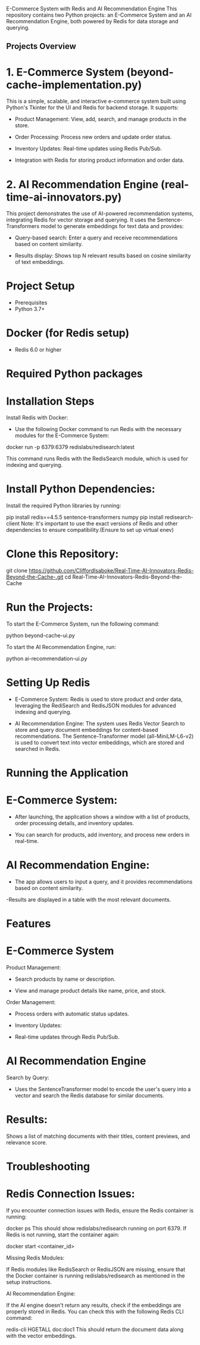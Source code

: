 E-Commerce System with Redis and AI Recommendation Engine
This repository contains two Python projects: an E-Commerce System and an AI Recommendation Engine, both powered by Redis for data storage and querying.

## Projects Overview
# 1. E-Commerce System (beyond-cache-implementation.py)
This is a simple, scalable, and interactive e-commerce system built using Python's Tkinter for the UI and Redis for backend storage. It supports:

- Product Management: View, add, search, and manage products in the store.

- Order Processing: Process new orders and update order status.

- Inventory Updates: Real-time updates using Redis Pub/Sub.

- Integration with Redis for storing product information and order data.

# 2. AI Recommendation Engine (real-time-ai-innovators.py)
This project demonstrates the use of AI-powered recommendation systems, integrating Redis for vector storage and querying. It uses the Sentence-Transformers model to generate embeddings for text data and provides:

- Query-based search: Enter a query and receive recommendations based on content similarity.

- Results display: Shows top N relevant results based on cosine similarity of text embeddings.


# Project Setup
- Prerequisites
- Python 3.7+

# Docker (for Redis setup)

- Redis 6.0 or higher

# Required Python packages

# Installation Steps
Install Redis with Docker:

- Use the following Docker command to run Redis with the necessary modules for the E-Commerce System:

docker run -p 6379:6379 redislabs/redisearch:latest

This command runs Redis with the RedisSearch module, which is used for indexing and querying.

# Install Python Dependencies:

Install the required Python libraries by running:

pip install redis==4.5.5 sentence-transformers numpy
pip install redisearch-client
Note: It's important to use the exact versions of Redis and other dependencies to ensure compatibility.(Ensure to set up virtual enev)

# Clone this Repository:


git clone https://github.com/CliffordIsaboke/Real-Time-AI-Innovators-Redis-Beyond-the-Cache-.git
cd Real-Time-AI-Innovators-Redis-Beyond-the-Cache

# Run the Projects:

To start the E-Commerce System, run the following command:


python beyond-cache-ui.py

To start the AI Recommendation Engine, run:


python ai-recommendation-ui.py

# Setting Up Redis
- E-Commerce System: Redis is used to store product and order data, leveraging the RediSearch and RedisJSON modules for advanced   indexing and querying.

- AI Recommendation Engine: The system uses Redis Vector Search to store and query document embeddings for content-based recommendations. The Sentence-Transformer model (all-MiniLM-L6-v2) is used to convert text into vector embeddings, which are stored and searched in Redis.

# Running the Application

# E-Commerce System:

- After launching, the application shows a window with a list of products, order processing details, and inventory updates.

- You can search for products, add inventory, and process new orders in real-time.

# AI Recommendation Engine:

- The app allows users to input a query, and it provides recommendations based on content similarity.

-Results are displayed in a table with the most relevant documents.

# Features
# E-Commerce System
Product Management:

- Search products by name or description.

- View and manage product details like name, price, and stock.

Order Management:

- Process orders with automatic status updates.

- Inventory Updates:

- Real-time updates through Redis Pub/Sub.

# AI Recommendation Engine
Search by Query:

- Uses the SentenceTransformer model to encode the user's query into a vector and search the Redis database for similar documents.

# Results:

Shows a list of matching documents with their titles, content previews, and relevance score.


# Troubleshooting
# Redis Connection Issues:

If you encounter connection issues with Redis, ensure the Redis container is running:


docker ps
This should show redislabs/redisearch running on port 6379. If Redis is not running, start the container again:


docker start <container_id>

Missing Redis Modules:

If Redis modules like RedisSearch or RedisJSON are missing, ensure that the Docker container is running redislabs/redisearch as mentioned in the setup instructions.

AI Recommendation Engine:

If the AI engine doesn't return any results, check if the embeddings are properly stored in Redis. You can check this with the following Redis CLI command:


redis-cli HGETALL doc:doc1
This should return the document data along with the vector embeddings.

